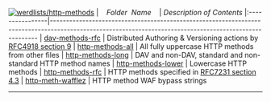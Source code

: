[![werdlists/http-methods](https://img.shields.io/badge/werdlists-http_methods-purple.svg?logo=github&style=popout&longCache=true)](# "werdlists/http-methods")
|&nbsp;&nbsp;&nbsp;&nbsp;_Folder&nbsp;&nbsp;Name_&nbsp;&nbsp;&nbsp;&nbsp;| _Description of Contents_
|:----------------|--------------------------------------------------------------------------------------------------------------------------------------------------------
| [dav-methods-rfc](dav-methods-rfc.txt) |  Distributed Authoring & Versioning actions by [RFC4918 section 9](https://tools.ietf.org/html/rfc4918#section-9) 
| [http-methods-all](http-methods-all.txt) |  All fully uppercase HTTP methods from other files 
| [http-methods-long](http-methods-long.txt) |  DAV and non-DAV, standard and non-standard HTTP method names 
| [http-methods-lower](http-methods-lower.txt) |  Lowercase HTTP methods 
| [http-methods-rfc](http-methods-rfc.txt) |  HTTP methods specified in [RFC7231 section 4.3](https://tools.ietf.org/html/rfc7231#section-4.3) 
| [http-meth-wafflez](http-meth-wafflez.txt) |  HTTP method WAF bypass strings 

* * *

